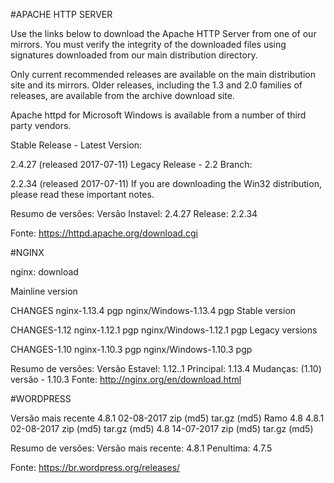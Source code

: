 #APACHE HTTP SERVER

Use the links below to download the Apache HTTP Server from one of our mirrors. You must verify the integrity of the downloaded files using signatures downloaded from our main distribution directory.

Only current recommended releases are available on the main distribution site and its mirrors. Older releases, including the 1.3 and 2.0 families of releases, are available from the archive download site.

Apache httpd for Microsoft Windows is available from a number of third party vendors.

Stable Release - Latest Version:

2.4.27 (released 2017-07-11)
Legacy Release - 2.2 Branch:

2.2.34 (released 2017-07-11)
If you are downloading the Win32 distribution, please read these important notes.

Resumo de versões:
Versão Instavel: 2.4.27
Release: 2.2.34

Fonte: https://httpd.apache.org/download.cgi

#NGINX

nginx: download

Mainline version

CHANGES	nginx-1.13.4  pgp	nginx/Windows-1.13.4  pgp
Stable version

CHANGES-1.12	nginx-1.12.1  pgp	nginx/Windows-1.12.1  pgp
Legacy versions

CHANGES-1.10	nginx-1.10.3  pgp	nginx/Windows-1.10.3  pgp

Resumo de versões:
Versão Estavel: 1.12..1
Principal: 1.13.4
Mudanças: (1.10) versão - 1.10.3
Fonte: http://nginx.org/en/download.html

#WORDPRESS

Versão mais recente
4.8.1	02-08-2017	zip (md5)	tar.gz (md5)
Ramo 4.8
4.8.1	02-08-2017	zip (md5)	tar.gz (md5)
4.8	14-07-2017	zip (md5)	tar.gz (md5)

Resumo de versões:
Versão mais recente: 4.8.1
Penultima: 4.7.5

Fonte: https://br.wordpress.org/releases/

